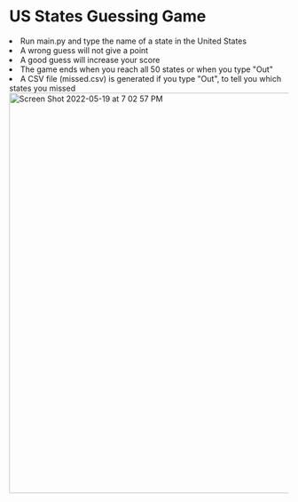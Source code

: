 <h1>US States Guessing Game</h1>

<li>Run main.py and type the name of a state in the United States</li>
<li>A wrong guess will not give a point</li>
<li>A good guess will increase your score</li>
<li>The game ends when you reach all 50 states or when you type "Out"</li>
<li>A CSV file (missed.csv) is generated if you type "Out", to tell you which states you missed</li>

<img width="721" alt="Screen Shot 2022-05-19 at 7 02 57 PM" src="https://user-images.githubusercontent.com/98190195/169418401-24d6f27f-a7d2-44e1-abf4-08fb395fee9e.png">
